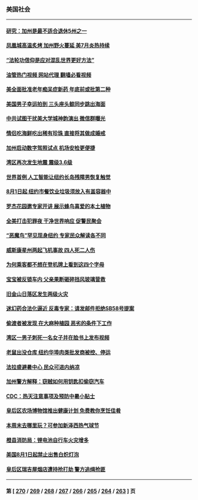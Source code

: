 ### 美国社会
---
#### [研究：加州是最不适合退休5州之一](../../pages/ncid1078160/n14045459.md?08010845) 
#### [凤凰城高温炙烤 加州野火蔓延 美7月炎热持续](../../pages/ncid1078160/n14045324.md?08010845) 
#### [“法轮功信仰是应对混乱世界更好方法”](../../pages/ncid1078160/n14045280.md?08010845) 
#### [油管热门视频 网站代理 翻墙必看视频](http://138.2.39.72:81/youtube.html?epic-marker?08010845)
#### [美全面批准老年痴呆症新药 年底前或批第二种](../../pages/ncid1078160/n14044831.md?08010845) 
#### [美国男子幸运拍到 三头座头鲸同步跳出海面](../../pages/ncid1078160/n14045283.md?08010845) 
#### [中共试图干扰美大学城神韵演出 微信群曝光](../../pages/ncid1078160/n14026729.md?08010845) 
#### [情侣吃海鲜吃出稀有珍珠 直接将其做成婚戒](../../pages/ncid1078160/n14045000.md?08010845) 
#### [加州启动数字驾照试点 机场安检更便捷](../../pages/ncid1078160/n14045002.md?08010845) 
#### [湾区再次发生地震 震级3.6级](../../pages/ncid1078160/n14044990.md?08010845) 
#### [世界首例 人工智能让纽约长岛残障男恢复触觉](../../pages/ncid1078160/n14044873.md?08010845) 
#### [8月1日起 纽约市餐饮业垃圾须放入有盖容器中](../../pages/ncid1078160/n14044887.md?08010845) 
#### [罗杰花园邀专家开讲 展示蜂鸟喜爱的本土植物](../../pages/ncid1078160/n14044840.md?08010845) 
#### [全美打击犯罪夜 干净世界响应 促警民聚会](../../pages/ncid1078160/n14044802.md?08010845) 
#### [“恶魔鸟”罕见现身纽约 专家民众解读各不同](../../pages/ncid1078160/n14044741.md?08010845) 
#### [威斯康星州两起飞机事故 四人死二人伤](../../pages/ncid1078160/n14044645.md?08010845) 
#### [为何乘客都不想在登机牌上看到这四个字母](../../pages/ncid1078160/n14044207.md?08010845) 
#### [宝宝被反锁车内 父亲果断砸碎挡风玻璃营救](../../pages/ncid1078160/n14044097.md?08010845) 
#### [旧金山日落区发生两级火灾](../../pages/ncid1078160/n14044145.md?08010845) 
#### [迷幻药合法化逼近 反毒专家：请发邮件拒绝SB58号提案](../../pages/ncid1078160/n14044109.md?08010845) 
#### [偷渡者被发现 在大麻种植园 恶劣的条件下工作](../../pages/ncid1078160/n14044105.md?08010845) 
#### [湾区一男子刺死一名女子并在脸书上发布视频](../../pages/ncid1078160/n14044103.md?08010845) 
#### [老鼠出没仓库 纽约华埠肉类批发商被控、停运](../../pages/ncid1078160/n14043998.md?08010845) 
#### [法拉盛避暑中心 民众可进内纳凉](../../pages/ncid1078160/n14044003.md?08010845) 
#### [加州警方解释：窃贼如何用钥匙扣偷窃汽车](../../pages/ncid1078160/n14044048.md?08010845) 
#### [CDC：热天注意事项及预防中暑小贴士](../../pages/ncid1078160/n14044000.md?08010845) 
#### [皇后区农场博物馆推出健康计划 免费教你烹饪佳肴](../../pages/ncid1078160/n14043972.md?08010845) 
#### [本周末去哪里玩？可参加新泽西热气球节](../../pages/ncid1078160/n14043985.md?08010845) 
#### [橙县消防局：锂电池自行车火灾增多](../../pages/ncid1078160/n14044046.md?08010845) 
#### [美国8月1日起禁止出售白炽灯泡](../../pages/ncid1078160/n14043962.md?08010845) 
#### [皇后区瑞吉屋烟店遭持抢打劫 警方追缉抢匪](../../pages/ncid1078160/n14044029.md?08010845) 

---
#### 第 [ [270](./270.md?08010845) / [269](./269.md?08010845) / [268](./268.md?08010845) / [267](./267.md?08010845) / [266](./266.md?08010845) / [265](./265.md?08010845) / [264](./264.md?08010845) / [263](./263.md?08010845) ] 页
